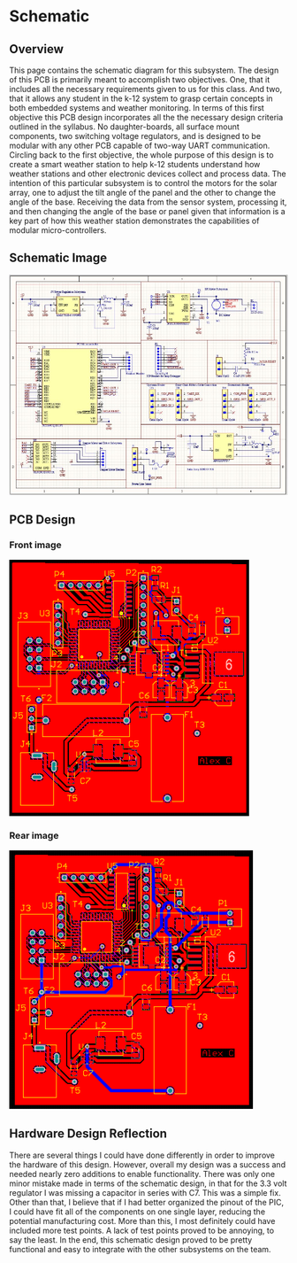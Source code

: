 # Schematic

## Overview

This page contains the schematic diagram for this subsystem. The design of this PCB is primarily meant to accomplish two objectives. One, that it includes all the necessary requirements given to us for this class. And two, that it allows any student in the k-12 system to grasp certain concepts in both embedded systems and weather monitoring. In terms of this first objective this PCB design incorporates all the the necessary design criteria outlined in the syllabus. No daughter-boards, all surface mount components, two switching voltage regulators, and is designed to be modular with any other PCB capable of two-way UART communication. Circling back to the first objective, the whole purpose of this design is to create a smart weather station to help k-12 students understand how weather stations and other electronic devices collect and process data. The intention of this particular subsystem is to control the motors for the solar array, one to adjust the tilt angle of the panel and the other to change the angle of the base. Receiving the data from the sensor system, processing it, and then changing the angle of the base or panel given that information is a key part of how this weather station demonstrates the capabilities of modular micro-controllers.

## Schematic Image

 ![Image:Schematic](./assets/images/schematicimage.jpg)

## PCB Design

### Front image

![Image:PCB](./assets/images/FrontPCBimg.png)

### Rear image

![Image:PCB](./assets/images/RearPCBimg.png)

## Hardware Design Reflection

There are several things I could have done differently in order to improve the hardware of this design. However, overall my design was a success and needed nearly zero additions to enable functionality. There was only one minor mistake made in terms of the schematic design, in that for the 3.3 volt regulator I was missing a capacitor in series with C7. This was a simple fix. Other than that, I believe that if I had better organized the pinout of the PIC, I could have fit all of the components on one single layer, reducing the potential manufacturing cost. More than this, I most definitely could have included more test points. A lack of test points proved to be annoying, to say the least. In the end, this schematic design proved to be pretty functional and easy to integrate with the other subsystems on the team.